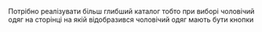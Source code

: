Потрібно реалізувати більш глибший каталог тобто при виборі чоловічий одяг на сторінці на якій відобразився чоловічий одяг мають бути кнопки 